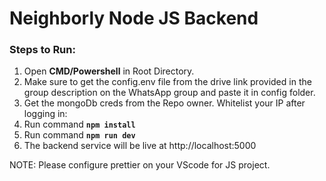 # Neighborly Node JS Backend

### Steps to Run:

1. Open **CMD/Powershell** in Root Directory.
2. Make sure to get the config.env file from the drive link provided in the group description on the WhatsApp group and paste it in config folder.
3. Get the mongoDb creds from the Repo owner. Whitelist your IP after logging in:
4. Run command **`npm install`**
5. Run command **`npm run dev`**
6. The backend service will be live at http://localhost:5000

NOTE: Please configure prettier on your VScode for JS project.

